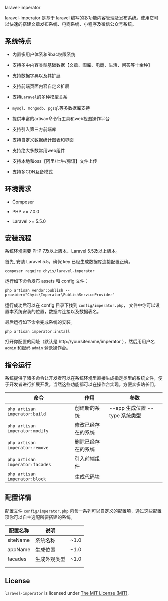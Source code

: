 laravel-imperator

laravel-imperator 是基于 laravel 编写的多功能内容管理及发布系统。使用它可以快速的搭建文章发布系统、电商系统、小程序及微信公众号系统。

## 系统特点

- 内置多用户体系和Rbac权限系统

- 支持多中内容类型基础数据【文章、图库、电商、生活、问答等十余种】

- 支持数据字典以及其扩展

- 支持前端页面内容自定义扩展

- 支持`Laravel`的多种模型关系

- `mysql`、`mongodb`、`pgsql`等多数据库支持

- 提供丰富的artisan命令行工具和web视图操作平台

- 支持引入第三方前端库

- 支持自定义数据统计图表和界面

- 支持绝大多数常用web组件

- 支持本地和oss【阿里/七牛/腾讯】文件上传

- 支持多CDN互备模式


## 环境需求

- Composer

- PHP >= 7.0.0

- Laravel >= 5.5.0


## 安装流程

系统环境需要 PHP 7及以上版本、Laravel 5.5及以上版本。

首先, 安装 Laravel 5.5，确保 key 已经生成数据库连接配置正确。

```shell
composer require chyis/laravel-imperator
```

运行如下命令发布 assets 和 config 文件：

```shell
php artisan vendor:publish --provider="Chyis\Imperator\PublishServiceProvider"
```

运行成功后可以在 config 目录下找到  `config/imperator.php`， 文件中你可以设置本系统安装的位置，数据库连接以及数据表名。

最后运行如下命令完成系统的安装。

```shell
php artisan imperator:install 
```

打开你配置的网址（默认是 http://yoursitename/imperator ），然后用用户名 `admin` 和密码 `admin` 登录操作台。

## 指令运行

系统提供了诸多命令让开发者可以在系统环境里直接生成指定类型的系统文件，便于开发者进行扩展开发。当然这些功能都可以在操作台实现。方便众多站长们。

| 命令              | 作用          | 参数  |
| ---------------- | ------------- | ---- |
| `php artisan imperator:build` | 创建新的系统 | --app 生成位置 --type 系统类型 |
| `php artisan imperator:modify` | 修改已经存在的系统 |  |
| `php artisan imperator:remove` | 删除已经存在的系统 |  |
| `php artisan imperator:facades` | 引入前端组件 |      |
| `php artisan imperator:block` | 生成代码块 |      |

## 配置详情

配置文件 `config/imperator.php` 包含一系列可以自定义的配置项，通过这些配置项你可以自主选配所要搭建的系统。

| 配置名称 | 说明         |      |
| -------- | ------------ | ---- |
| siteName | 系统名称     | ~1.0 |
| appName  | 生成位置     | ~1.0 |
| facades  | 生成外观类型 | ~1.0 |
|          |              |      |
|          |              |      |



## License

`laravel-imperator`  is licensed under [The MIT License (MIT)](https://github.com/z-song/laravel-admin/blob/master/LICENSE).

